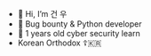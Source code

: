- 👋 Hi, I’m 건 우
- 🤑 Bug bounty & Python developer
- 🌱 1 years old cyber security learn
- Korean Orthodox ☦️🇰🇷

<!---
madanokr001/madanokr001 is a ✨ special ✨ repository because its `README.md` (this file) appears on your GitHub profile.
You can click the Preview link to take a look at your changes.
--->
